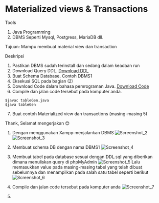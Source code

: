# Materialized views & Transactions

Tools 
1. Java Programming
2. DBMS Seperti Mysql, Postgress, MariaDB dll.

Tujuan: Mampu membuat material view dan transaction

Deskripsi
1. Pastikan DBMS sudah terinstall dan sedang dalam keadaan run
2. Download Query DDL. [Download DDL](https://github.com/Ikan2Ikan/IF3144-1920/blob/master/tunning/sql/DDL-MySQL.sql)
3. Buat Schema Database. Contoh DBMS1
4. Eksekusi SQL pada bagian (2)
5. Download Code dalam bahasa pemrograman Java. [Download Code](https://github.com/Ikan2Ikan/IF3144-1920/blob/master/tunning/sql/tableGen.zip)
6. Compile dan jalan code tersebut pada komputer anda.
```
$javac tableGen.java
$java tableGen
```
7. Buat contoh Materialized view dan transactions (masing-masing 5)

Thank, Selamat mengerjakan :blush:

1. Dengan menggunakan Xampp menjalankan DBMS 
![Screenshot_2](C:/Users/ACER/Downloads/Screenshot_2.png)
![Screenshot_3](C:/Users/ACER/Downloads/Screenshot_3.png)

3. Membuat schema DB dengan nama DBMS1
![Screenshot_4](C:/Users/ACER/Downloads/Screenshot_4.png)

4. Membuat tabel pada database sesuai dengan DDL.sql yang diberikan dimana menuliskan query di phpMyAdmin
![Screenshot_5](C:/Users/ACER/Downloads/Screenshot_5.png)
Lalu memasukkan value pada masing-masing tabel yang telah dibuat sebelumnya dan menampilkan pada salah satu tabel seperti berikut
![Screenshot_6](C:/Users/ACER/Downloads/Screenshot_6.png)

6. Compile dan jalan code tersebut pada komputer anda
![Screenshot_7](C:/Users/ACER/Downloads/Screenshot_6.png)

7. 